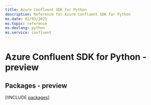 ```yaml
---
title: Azure Confluent SDK for Python
description: Reference for Azure Confluent SDK for Python
ms.date: 02/03/2025
ms.topic: reference
ms.devlang: python
ms.service: confluent
---
```

# Azure Confluent SDK for Python - preview
## Packages - preview
[!INCLUDE [packages](confluent-index.md)]